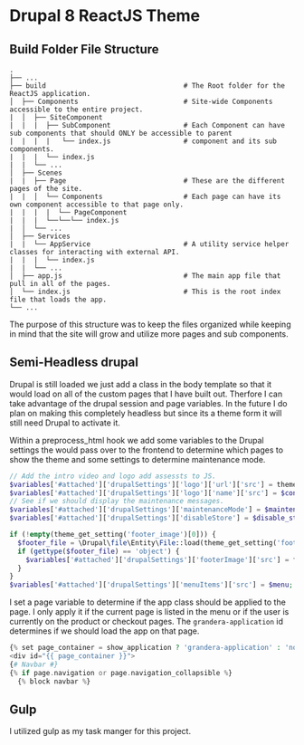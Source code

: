# Drupal 8 ReactJS Theme

## Build Folder File Structure
    .
    ├── ...
    ├── build                                  # The Root folder for the ReactJS application.
    │  ├── Components                          # Site-wide Components accessible to the entire project.
    |  │  ├── SiteComponent
    |  |  |  ├── SubComponent                  # Each Component can have sub components that should ONLY be accessible to parent  
    |  |  |  |   └── index.js                  # component and its sub components.
    |  |  |  └── index.js                     
    |  |  └── ...  
    │  ├── Scenes
    |  |  ├── Page                             # These are the different pages of the site.
    |  |  │  └── Components                    # Each page can have its own component accessible to that page only.
    |  |  |  |  └── PageComponent 
    |  |  |  └──└──└── index.js               
    |  │  └── ...                           
    │  ├── Services
    |  |  └── AppService                       # A utility service helper classes for interacting with external API.
    |  |  |  └── index.js 
    |  |  └── ...
    │  ├── app.js                              # The main app file that pull in all of the pages.
    │  └── index.js                            # This is the root index file that loads the app.
    └── ...
The purpose of this structure was to keep the files organized while keeping in mind that the site will grow and utilize more pages and sub components.


## Semi-Headless drupal
Drupal is still loaded we just add a class in the body template so that it would load on all of the custom pages that I have built out.
Therfore I can take advantage of the drupal session and page variables. In the future I do plan on making this completely headless but since its a theme form it will still need Drupal to activate it. 

Within a preprocess_html hook we add some variables to the Drupal settings the would pass over to the frontend
to determine which pages to show the theme and some settings to determine maintenance mode.

```php
// Add the intro video and logo add assessts to JS.
$variables['#attached']['drupalSettings']['logo']['url']['src'] = theme_get_setting('logo.url');
$variables['#attached']['drupalSettings']['logo']['name']['src'] = $config->get('name');
// See if we should display the maintenance messages.
$variables['#attached']['drupalSettings']['maintenanceMode'] = $maintenance_mode;
$variables['#attached']['drupalSettings']['disableStore'] = $disable_store;

if (!empty(theme_get_setting('footer_image')[0])) {
  $footer_file = \Drupal\file\Entity\File::load(theme_get_setting('footer_image')[0]);
  if (gettype($footer_file) == 'object') {
    $variables['#attached']['drupalSettings']['footerImage']['src'] = file_create_url($footer_file->getFileUri());
  }
}
$variables['#attached']['drupalSettings']['menuItems']['src'] = $menu;
```

I set a page variable to determine if the app class should be applied to the page. I only apply it if the current page is listed in the menu or if the user is currently on the product or checkout pages. 
The ```grandera-application``` id determines if we should load the app on that page.

```php
{% set page_container = show_application ? 'grandera-application' : 'normal-site' %}
<div id="{{ page_container }}">
{# Navbar #}
{% if page.navigation or page.navigation_collapsible %}
  {% block navbar %}
```

## Gulp
I utilized gulp as my task manger for this project.
